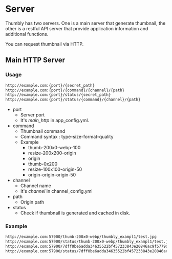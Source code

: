 # Server
Thumbly has two servers. One is a main server that generate thumbnail, the other is a restful API server that provide application information and additional functions.

You can request thumbnail via HTTP.

## Main HTTP Server
### Usage
```html
http://example.com:{port}/{secret_path}
http://example.com:{port}/{command}/{channel}/{path}
http://example.com:{port}/status/{secret_path}
http://example.com:{port}/status/{command}/{channel}/{path}
```
* port
  * Server port
  * It's *main_http* in app_config.yml.
* command
  * Thumbnail command
  * Command syntax : type-size-format-quality
  * Example
     * thumb-200x0-webp-100
     * resize-200x200-origin
     * origin
     * thumb-0x200
     * resize-100x100-origin-50
     * origin-origin-origin-50
* channel
  * Channel name
  * It's *channel* in channel_config.yml
* path
  * Origin path
* status
  * Check if thumbnail is generated and cached in disk.

### Example
```html
http://example.com:57900/thumb-200x0-webp/thumbly_exampl1/test.jpg
http://example.com:57900/status/thumb-200x0-webp/thumbly_exampl1/test.jpg
http://example.com:57900/7dff0be6adda34635522bf457233843e20846ac9f5779dd3f05485c3828d1b17d2792991ebc5b001804ceb75473e2b53f44377edd162ce6b238b27a298c4253a
http://example.com:57900/status/7dff0be6adda34635522bf457233843e20846ac9f5779dd3f05485c3828d1b17d2792991ebc5b001804ceb75473e2b53f44377edd162ce6b238b27a298c4253a
```